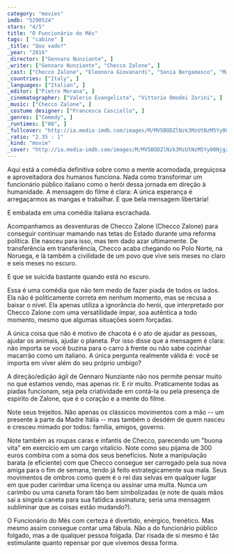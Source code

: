```yaml
---
category: "movies"
imdb: "5290524"
stars: "4/5"
title: "O Funcionário do Mês"
tags: [ "cabine" ]
_title: "Quo vado?"
_year: "2016"
_director: ["Gennaro Nunziante", ]
_writer: ["Gennaro Nunziante", "Checco Zalone", ]
_cast: ["Checco Zalone", "Eleonora Giovanardi", "Sonia Bergamasco", "Maurizio Micheli", "Lino Banfi", "Ludovica Modugno", "Antonino Bruschetta", "Paolo Pierobon", "Azzurra Martino", ]
_countries: ["Italy", ]
_languages: ["Italian", ]
_editor: ["Pietro Morana", ]
_cinematographer: ["Valerio Evangelista", "Vittorio Omodei Zorini", ]
_music: ["Checco Zalone", ]
_costume designer: ["Francesca Casciello", ]
_genres: ["Comedy", ]
_runtimes: ["86", ]
_fullcover: "http://ia.media-imdb.com/images/M/MV5BODZlNzk3MzUtNzM5Yy00NjgzLWE3YWYtY2M0YTAxNjJjNjUyXkEyXkFqcGdeQXVyMjkyNDEzNzg@.jpg"
_ratio: "2.35 : 1"
_kind: "movie"
_cover: "http://ia.media-imdb.com/images/M/MV5BODZlNzk3MzUtNzM5Yy00NjgzLWE3YWYtY2M0YTAxNjJjNjUyXkEyXkFqcGdeQXVyMjkyNDEzNzg@._V1._SX98_SY140_.jpg"
---
```

Aqui está a comédia definitiva sobre como a mente acomodada, preguiçosa e aproveitadora dos humanos funciona. Nada como transformar um funcionário público italiano como o herói dessa jornada em direção à humanidade. A mensagem do filme é clara: A única esperança é arregaçarmos as mangas e trabalhar. E que bela mensagem libertária!

E embalada em uma comédia italiana escrachada.

Acompanhamos as desventuras de Checco Zalone (Checco Zalone) para conseguir continuar mamando nas tetas do Estado durante uma reforma política. Ele nasceu para isso, mas tem dado azar ultimamente. De transferência em transferência, Checco acaba chegando no Polo Norte, na Noruega, e lá também a civilidade de um povo que vive seis meses no claro e seis meses no escuro.

E que se suicida bastante quando está no escuro.

Essa é uma comédia que não tem medo de fazer piada de todos os lados. Ela não é politicamente correta em nenhum momento, mas se recusa a baixar o nível. Ela apenas utiliza a ignorância do herói, que interpretado por Checco Zalone com uma versatilidade ímpar, soa autêntica a todo momento, mesmo que algumas situações soem forçadas.

A única coisa que não é motivo de chacota é o ato de ajudar as pessoas, ajudar os animais, ajudar o planeta. Por isso disse que a mensagem é clara: não importa se você buzina para o carro à frente ou não sabe cozinhar macarrão  como um italiano. A única pergunta realmente válida é: você se importa em viver além do seu próprio umbigo?

A direção/edição ágil de Gennaro Nunziante não nos permite pensar muito no que estamos vendo, mas apenas rir. E rir muito. Praticamente todas as piadas funcionam, seja pela criatividade em contá-la ou pela presença de espírito de Zalone, que é o coração e a mente do filme.

Note seus trejeitos. Não apenas os clássicos movimentos com a mão -- um presente à parte da Madre Itália -- mas também o desdém de quem nasceu e cresceu mimado por todos: família, amigos, governo.

Note também as roupas caras e infantis de Checco, parecendo um "buona vita" em exercício em um cargo vitalício. Note como seu pijama de 300 euros combina com a soma dos seus benefícios. Note a manipulação barata (e eficiente) com que Checco consegue ser carregado pela sua nova amiga para o fim de semana, tendo já feito estrategicamente sua mala. Seus movimentos de ombros como quem é o rei das selvas em qualquer lugar em que puder carimbar uma licença ou assinar uma multa. Nunca um carimbo ou uma caneta foram tão bem simbolizadas (e note de quais mãos sai a singela caneta para sua fatídica assinatura; seria uma mensagem subliminar que as coisas estão mudando?).

O Funcionário do Mês com certeza é divertido, enérgico, frenético. Mas mesmo assim consegue contar uma fábula. Não a do funcionário público folgado, mas a de qualquer pessoa folgada. Dar risada de si mesmo é tão estimulante quanto repensar por que vivemos dessa forma.
